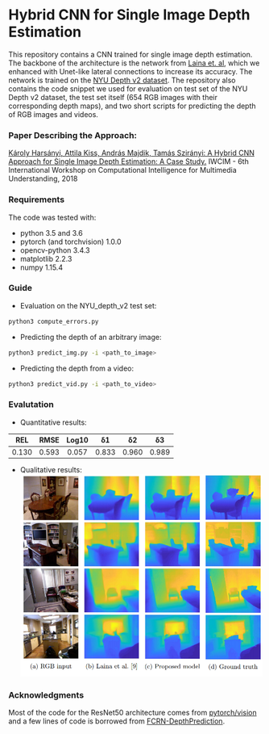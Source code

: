 Hybrid CNN for Single Image Depth Estimation
============================================
This repository contains a CNN trained for single image depth estimation. The backbone of the architecture is the network from [Laina et. al](https://arxiv.org/abs/1606.00373), which we enhanced with Unet-like lateral connections to increase its accuracy. The network is trained on the [NYU Depth v2 dataset](https://cs.nyu.edu/~silberman/datasets/nyu_depth_v2.html). The repository also contains the code snippet we used for evaluation on test set of the NYU Depth v2 dataset, the test set itself (654 RGB images with their corresponding depth maps), and two short scripts for predicting the depth of RGB images and videos.


### Paper Describing the Approach:
[Károly Harsányi, Attila Kiss, András Majdik, Tamás Szirányi: 
A Hybrid CNN Approach for Single Image Depth Estimation: A Case Study.](https://link.springer.com/chapter/10.1007%2F978-3-319-98678-4_38)
IWCIM - 6th International Workshop on Computational Intelligence for Multimedia Understanding, 2018

### Requirements
The code was tested with:
- python 3.5 and 3.6
- pytorch (and torchvision) 1.0.0
- opencv-python 3.4.3
- matplotlib 2.2.3
- numpy 1.15.4


### Guide
- Evaluation on the NYU_depth_v2 test set:
```sh
python3 compute_errors.py
```
- Predicting the depth of an arbitrary image:
```sh
python3 predict_img.py -i <path_to_image>
```
- Predicting the depth from a video:
```sh
python3 predict_vid.py -i <path_to_video>
```

### Evalutation
- Quantitative results:
 
| REL  |  RMSE  | Log10 |  δ1 |  δ2 |  δ3 |
|:-----:|:-----:|:-----:|:-----:|:-----:|:-----:|
| 0.130 | 0.593 | 0.057 |0.833 |0.960 |0.989 |

- Qualitative results:
![Screenshot](docs/qual_results.png)


### Acknowledgments
Most of the code for the ResNet50 architecture comes from [pytorch/vision](https://github.com/pytorch/vision/blob/master/torchvision/models/resnet.py) and a few lines of code is borrowed from [FCRN-DepthPrediction](https://github.com/iro-cp/FCRN-DepthPrediction).
